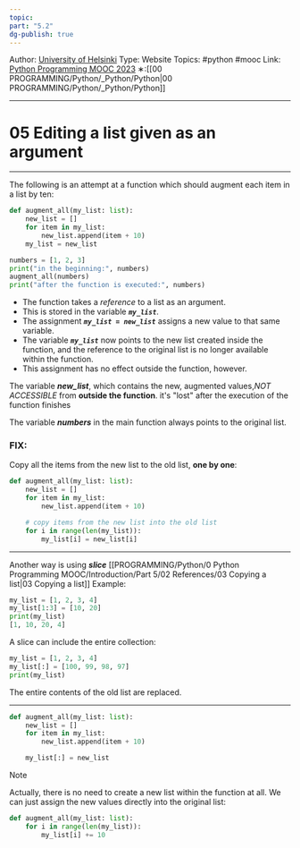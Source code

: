 ```yaml
---
topic: 
part: "5.2"
dg-publish: true
---
```

Author: [University of Helsinki](https://programming-23.mooc.fi/)
Type: Website
Topics: #python #mooc
Link: [Python Programming MOOC 2023](https://programming-23.mooc.fi/)
∗:[[00 PROGRAMMING/Python/_Python/Python\|00 PROGRAMMING/Python/_Python/Python]] 

---
# 05 Editing a list given as an argument

--- 
The following is an attempt at a function which should augment each item in a list by ten:
```python
def augment_all(my_list: list):
    new_list = []
    for item in my_list:
        new_list.append(item + 10)
    my_list = new_list

numbers = [1, 2, 3]
print("in the beginning:", numbers)
augment_all(numbers)
print("after the function is executed:", numbers)
```

- The function takes a _reference_ to a list as an argument. 
- This is stored in the variable ___`my_list`___. 
- The assignment ___`my_list = new_list`___ assigns a new value to that same variable.
-  The variable ___`my_list`___ now points to the new list created inside the function, and the reference to the original list is no longer available within the function. 
- This assignment has no effect outside the function, however.

The variable ___new_list___, which contains the new, augmented values,_NOT ACCESSIBLE_ from __outside the function__. 
it's "lost" after the execution of the function finishes

The variable ___numbers___ in the main function always points to the original list.

### FIX:
Copy all the items from the new list to the old list, __one by one__:
```python
def augment_all(my_list: list):
    new_list = []
    for item in my_list:
        new_list.append(item + 10)

    # copy items from the new list into the old list
    for i in range(len(my_list)):
        my_list[i] = new_list[i]
```

---

Another way is using ___slice___ [[PROGRAMMING/Python/0 Python Programming MOOC/Introduction/Part 5/02 References/03 Copying a list\|03 Copying a list]]
	Example:
```python
my_list = [1, 2, 3, 4]
my_list[1:3] = [10, 20]
print(my_list)
[1, 10, 20, 4]
```

A slice can include the entire collection:
```python
my_list = [1, 2, 3, 4]
my_list[:] = [100, 99, 98, 97]
print(my_list)
```

The entire contents of the old list are replaced.

---

```python
def augment_all(my_list: list):
    new_list = []
    for item in my_list:
        new_list.append(item + 10)

    my_list[:] = new_list
```

> [!NOTE]
> Actually, there is no need to create a new list within the function at all. We can just assign the new values directly into the original list:

```python
def augment_all(my_list: list):
    for i in range(len(my_list)):
        my_list[i] += 10
```

